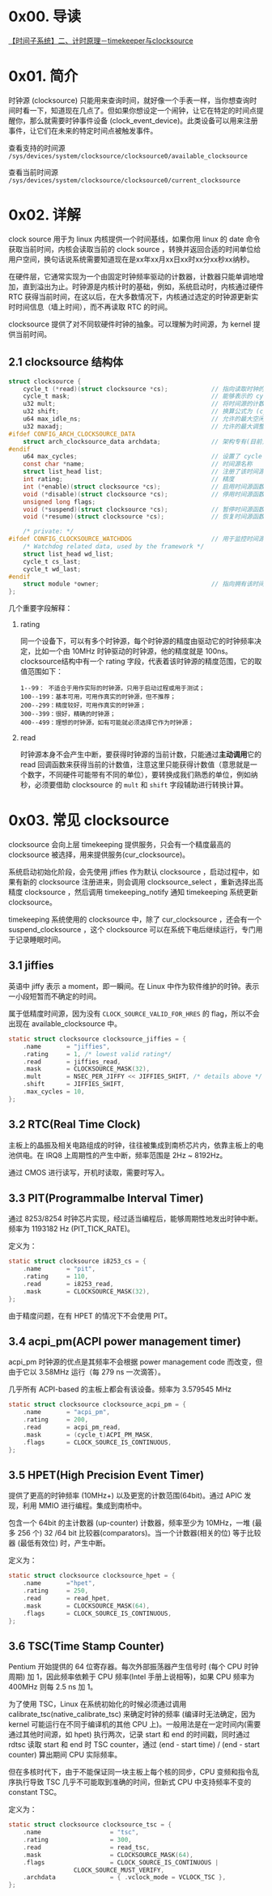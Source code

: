 # 0x00. 导读

[【时间子系统】二、计时原理－timekeeper与clocksource](https://rootw.github.io/2018/01/%E8%AE%A1%E6%97%B6/)

# 0x01. 简介

时钟源 (clocksource) 只能用来查询时间，就好像一个手表一样，当你想查询时间时看一下，知道现在几点了。但如果你想设定一个闹钟，让它在特定的时间点提醒你，那么就需要时钟事件设备 (clock_event_device)。此类设备可以用来注册事件，让它们在未来的特定时间点被触发事件。


查看支持的时间源  
`/sys/devices/system/clocksource/clocksource0/available_clocksource`

查看当前时间源  
`/sys/devices/system/clocksource/clocksource0/current_clocksource`

# 0x02. 详解

clock source 用于为 linux 内核提供一个时间基线，如果你用 linux 的 date 命令获取当前时间，内核会读取当前的 clock source ，转换并返回合适的时间单位给用户空间，换句话说系统需要知道现在是xx年xx月xx日xx时xx分xx秒xx纳秒。

在硬件层，它通常实现为一个由固定时钟频率驱动的计数器，计数器只能单调地增加，直到溢出为止。时钟源是内核计时的基础，例如，系统启动时，内核通过硬件 RTC 获得当前时间，在这以后，在大多数情况下，内核通过选定的时钟源更新实时时间信息（墙上时间），而不再读取 RTC 的时间。

clocksource 提供了对不同软硬件时钟的抽象。可以理解为时间源，为 kernel 提供当前时间。

## 2.1 clocksource 结构体

```c
struct clocksource {
    cycle_t (*read)(struct clocksource *cs);            // 指向读取时钟的函数
    cycle_t mask;                                       // 能够表示的 cycle 上限，通常是 32/64 位的全 f，做与操作可以避免对 overflow 进行专门处理
    u32 mult;                                           // 将时间源的计数单位 (cycle_t) 转换为 ns
    u32 shift;                                          // 换算公式为 (cycles * mult) >> shift
    u64 max_idle_ns;                                    // 允许的最大空闲时间，单位 ns。当设置 CONFIG_NO_HZ 时，使用动态 tick，不限制 kernel 的睡眠时间，需要进行限制
    u32 maxadj;                                         // 允许的最大调整值，避免转换时 overflow
#ifdef CONFIG_ARCH_CLOCKSOURCE_DATA
    struct arch_clocksource_data archdata;              // 架构专有(目前只有 x86 和 ia64)。
#endif
    u64 max_cycles;                                     // 设置了 cycle 上限，避免换算时溢出
    const char *name;                                   // 时间源名称
    struct list_head list;                              // 注册了该时间源?
    int rating;                                         // 精度
    int (*enable)(struct clocksource *cs);              // 启用时间源函数
    void (*disable)(struct clocksource *cs);            // 停用时间源函数
    unsigned long flags;
    void (*suspend)(struct clocksource *cs);            // 暂停时间源函数
    void (*resume)(struct clocksource *cs);             // 恢复时间源函数

    /* private: */
#ifdef CONFIG_CLOCKSOURCE_WATCHDOG                      // 用于监控时间源，校验时间是否准确
    /* Watchdog related data, used by the framework */
    struct list_head wd_list;
    cycle_t cs_last;
    cycle_t wd_last;
#endif
    struct module *owner;                               // 指向拥有该时间源的内核模块
}; 
```

几个重要字段解释：

1. rating

    同一个设备下，可以有多个时钟源，每个时钟源的精度由驱动它的时钟频率决定，比如一个由 10MHz 时钟驱动的时钟源，他的精度就是 100ns。clocksource结构中有一个 rating 字段，代表着该时钟源的精度范围，它的取值范围如下：
    ```
    1--99： 不适合于用作实际的时钟源，只用于启动过程或用于测试；
    100--199：基本可用，可用作真实的时钟源，但不推荐；
    200--299：精度较好，可用作真实的时钟源；
    300--399：很好，精确的时钟源；
    400--499：理想的时钟源，如有可能就必须选择它作为时钟源；
    ```

2. read

    时钟源本身不会产生中断，要获得时钟源的当前计数，只能通过**主动调用**它的 read 回调函数来获得当前的计数值，注意这里只能获得计数值（意思就是一个数字，不同硬件可能带有不同的单位），要转换成我们熟悉的单位，例如纳秒，必须要借助 clocksource 的 `mult` 和 `shift` 字段辅助进行转换计算。

# 0x03. 常见 clocksource

clocksource 会向上层 timekeeping 提供服务，只会有一个精度最高的 clocksource 被选择，用来提供服务(cur_clocksource)。

系统启动初始化阶段，会先使用 jiffies 作为默认 clocksource ，启动过程中，如果有新的 clocksource 注册进来，则会调用 clocksource_select ，重新选择出高精度 clocksource ，然后调用 timekeeping_notify 通知 timekeeping 系统更新 clocksource。

timekeeping 系统使用的 clocksource 中，除了 cur_clocksource ，还会有一个 suspend_clocksource ，这个 clocksource 可以在系统下电后继续运行，专门用于记录睡眠时间。

## 3.1 jiffies

英语中 jiffy 表示 a moment，即一瞬间。在 Linux 中作为软件维护的时钟。表示一小段短暂而不确定的时间。

属于低精度时间源，因为没有 `CLOCK_SOURCE_VALID_FOR_HRES` 的 flag，所以不会出现在 available_clocksource 中。

```c
static struct clocksource clocksource_jiffies = {
    .name       = "jiffies",
    .rating     = 1, /* lowest valid rating*/                               // 优先级最低
    .read       = jiffies_read,                                             // 读时返回 jiffies
    .mask       = CLOCKSOURCE_MASK(32),
    .mult       = NSEC_PER_JIFFY << JIFFIES_SHIFT, /* details above */
    .shift      = JIFFIES_SHIFT,                                            // NSEC_PER_JIFFY 和 JIFFIES_SHIFT 由 CONFIG_HZ 决定
    .max_cycles = 10,
};
```

## 3.2 RTC(Real Time Clock)

主板上的晶振及相关电路组成的时钟，往往被集成到南桥芯片内，依靠主板上的电池供电。在 IRQ8 上周期性的产生中断，频率范围是 2Hz ~ 8192Hz。

通过 CMOS 进行读写，开机时读取，需要时写入。

## 3.3 PIT(Programmalbe Interval Timer)

通过 8253/8254 时钟芯片实现，经过适当编程后，能够周期性地发出时钟中断。频率为 1193182 Hz (PIT_TICK_RATE)。

定义为：
```c
static struct clocksource i8253_cs = {
    .name       = "pit",
    .rating     = 110,
    .read       = i8253_read,
    .mask       = CLOCKSOURCE_MASK(32),
};
```
由于精度问题，在有 HPET 的情况下不会使用 PIT。

## 3.4 acpi_pm(ACPI power management timer)

acpi_pm 时钟源的优点是其频率不会根据 power management code 而改变，但由于它以 3.58MHz 运行（每 279 ns 一次滴答）。

几乎所有 ACPI-based 的主板上都会有该设备。频率为 3.579545 MHz
```c
static struct clocksource clocksource_acpi_pm = {
    .name       = "acpi_pm",
    .rating     = 200,
    .read       = acpi_pm_read,
    .mask       = (cycle_t)ACPI_PM_MASK,
    .flags      = CLOCK_SOURCE_IS_CONTINUOUS,
};
```

## 3.5 HPET(High Precision Event Timer)

提供了更高的时钟频率 (10MHz+) 以及更宽的计数范围(64bit)。通过 APIC 发现，利用 MMIO 进行编程。集成到南桥中。

包含一个 64bit 的主计数器 (up-counter) 计数器，频率至少为 10MHz，一堆 (最多 256 个) 32 /64 bit 比较器(comparators)。当一个计数器(相关的位) 等于比较器 (最低有效位) 时，产生中断。

定义为：
```c
static struct clocksource clocksource_hpet = {
    .name       ="hpet",
    .rating     = 250,
    .read       = read_hpet,
    .mask       = CLOCKSOURCE_MASK(64),
    .flags      = CLOCK_SOURCE_IS_CONTINUOUS,
};
```

## 3.6 TSC(Time Stamp Counter)

Pentium 开始提供的 64 位寄存器。每次外部振荡器产生信号时 (每个 CPU 时钟周期) 加 1，因此频率依赖于 CPU 频率(Intel 手册上说相等)，如果 CPU 频率为 400MHz 则每 2.5 ns 加 1。

为了使用 TSC，Linux 在系统初始化的时候必须通过调用 calibrate_tsc(native_calibrate_tsc) 来确定时钟的频率 (编译时无法确定，因为 kernel 可能运行在不同于编译机的其他 CPU 上)。一般用法是在一定时间内(需要通过其他时间源，如 hpet) 执行两次，记录 start 和 end 的时间戳，同时通过 rdtsc 读取 start 和 end 时 TSC counter，通过 (end - start time) / (end - start counter) 算出期间 CPU 实际频率。

但在多核时代下，由于不能保证同一块主板上每个核的同步，CPU 变频和指令乱序执行导致 TSC 几乎不可能取到准确的时间，但新式 CPU 中支持频率不变的 constant TSC。

定义为：
```c
static struct clocksource clocksource_tsc = {
    .name                   = "tsc",
    .rating                 = 300,
    .read                   = read_tsc,
    .mask                   = CLOCKSOURCE_MASK(64),
    .flags                  = CLOCK_SOURCE_IS_CONTINUOUS |
                  CLOCK_SOURCE_MUST_VERIFY,
    .archdata               = { .vclock_mode = VCLOCK_TSC },
};
```